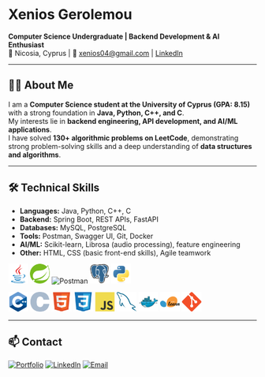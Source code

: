 # Xenios Gerolemou

**Computer Science Undergraduate | Backend Development & AI Enthusiast**  
📍 Nicosia, Cyprus | 📧 xenios04@gmail.com | [LinkedIn](https://www.linkedin.com/in/xenios-gerolemou-594086202/)

---

## 👨‍💻 About Me
I am a **Computer Science student at the University of Cyprus (GPA: 8.15)** with a strong foundation in **Java, Python, C++, and C**.  
My interests lie in **backend engineering, API development, and AI/ML applications**.  
I have solved **130+ algorithmic problems on LeetCode**, demonstrating strong problem-solving skills and a deep understanding of **data structures and algorithms**.

---

## 🛠 Technical Skills
- **Languages:** Java, Python, C++, C  
- **Backend:** Spring Boot, REST APIs, FastAPI  
- **Databases:** MySQL, PostgreSQL  
- **Tools:** Postman, Swagger UI, Git, Docker  
- **AI/ML:** Scikit-learn, Librosa (audio processing), feature engineering  
- **Other:** HTML, CSS (basic front-end skills), Agile teamwork

<!-- Main Backend Stack -->
<p align="left">
  <img src="https://raw.githubusercontent.com/devicons/devicon/master/icons/java/java-original.svg" alt="Java" width="40" height="40"/>
  <img src="https://raw.githubusercontent.com/devicons/devicon/master/icons/spring/spring-original.svg" alt="Spring Boot" width="40" height="40"/>
  <img src="https://www.vectorlogo.zone/logos/getpostman/getpostman-icon.svg" alt="Postman" width="40" height="40"/>
  <img src="https://raw.githubusercontent.com/devicons/devicon/master/icons/postgresql/postgresql-original.svg" alt="PostgreSQL" width="40" height="40"/>
  <img src="https://raw.githubusercontent.com/devicons/devicon/master/icons/python/python-original.svg" alt="Python" width="40" height="40"/>
</p>

<!-- Other Languages & Tools -->
<p align="left">
  <img src="https://raw.githubusercontent.com/devicons/devicon/master/icons/cplusplus/cplusplus-original.svg" alt="C++" width="40" height="40"/>
  <img src="https://raw.githubusercontent.com/devicons/devicon/master/icons/c/c-original.svg" alt="C" width="40" height="40"/>
  <img src="https://raw.githubusercontent.com/devicons/devicon/master/icons/html5/html5-original.svg" alt="HTML5" width="40" height="40"/>
  <img src="https://raw.githubusercontent.com/devicons/devicon/master/icons/css3/css3-original.svg" alt="CSS3" width="40" height="40"/>
  <img src="https://raw.githubusercontent.com/devicons/devicon/master/icons/javascript/javascript-original.svg" alt="JavaScript" width="40" height="40"/>
  <img src="https://raw.githubusercontent.com/devicons/devicon/master/icons/mysql/mysql-original.svg" alt="MySQL" width="40" height="40"/>
  <img src="https://raw.githubusercontent.com/devicons/devicon/master/icons/docker/docker-original.svg" alt="Docker" width="40" height="40"/>
  <img src="https://raw.githubusercontent.com/devicons/devicon/master/icons/scikitlearn/scikitlearn-original.svg" alt="Scikit-learn" width="40" height="40"/>
  <img src="https://raw.githubusercontent.com/devicons/devicon/master/icons/git/git-original.svg" alt="Git" width="40" height="40"/>
</p>


---

## 📫 Contact

[![Portfolio](https://img.shields.io/badge/Portfolio-Visit%20Site-blue?style=for-the-badge&logo=About.me&logoColor=white)](https://xenios7.github.io/portfolio/)
[![LinkedIn](https://img.shields.io/badge/LinkedIn-Connect-blue?style=for-the-badge&logo=linkedin&logoColor=white)](https://www.linkedin.com/in/xenios-gerolemou-594086202/)
[![Email](https://img.shields.io/badge/Email-Contact%20Me-red?style=for-the-badge&logo=gmail&logoColor=white)](mailto:xenios04@gmail.com)
